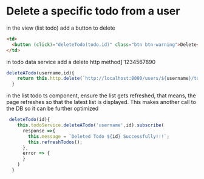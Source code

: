 # Delete a specific todo from a user

in the view (list todo) add a button to delete

```html
<td>
  <button (click)="deleteTodo(todo.id)" class="btn btn-warning">Delete</button>
</td>
```

in todo data service add a delete http method]`1234567890

```ts
deleteATodo(username,id){
    return this.http.delete(`http://localhost:8080/users/${username}/todos/${id}`)
  }
```

in the list todo ts component, ensure the list gets refreshed, that means, the page refreshes so that the latest list is displayed. This makes another call to the DB so it can be further optimized

```ts
 deleteTodo(id){
    this.todoService.deleteATodo('username',id).subscribe(
      response =>{
        this.message = `Deleted Todo ${id} Successfully!!!`;
        this.refreshTodos();
      },
      error => {
      }
    )
  }
```


